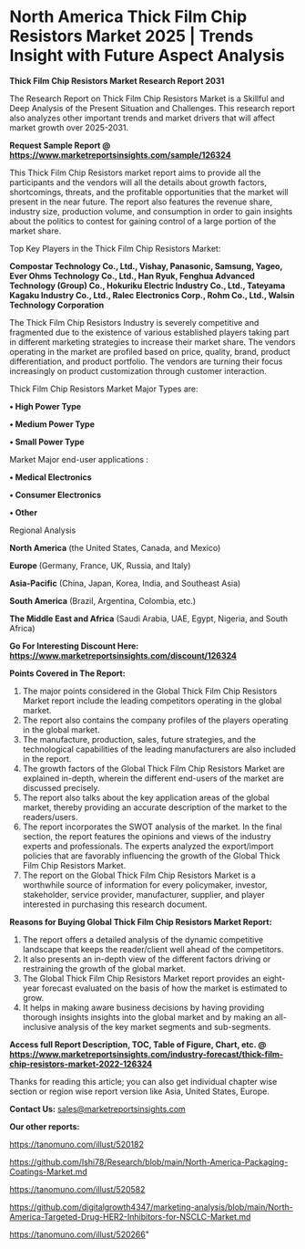 # North America Thick Film Chip Resistors Market 2025 | Trends Insight with Future Aspect Analysis

<strong>Thick Film Chip Resistors Market Research Report 2031</strong>

The Research Report on Thick Film Chip Resistors Market is a Skillful and Deep Analysis of the Present Situation and Challenges. This research report also analyzes other important trends and market drivers that will affect market growth over 2025-2031.

<strong>Request Sample Report @ <a href=https://www.marketreportsinsights.com/sample/126324>https://www.marketreportsinsights.com/sample/126324</a></strong>

This Thick Film Chip Resistors market report aims to provide all the participants and the vendors will all the details about growth factors, shortcomings, threats, and the profitable opportunities that the market will present in the near future. The report also features the revenue share, industry size, production volume, and consumption in order to gain insights about the politics to contest for gaining control of a large portion of the market share.

Top Key Players in the Thick Film Chip Resistors Market:

<strong>Compostar Technology Co., Ltd., Vishay, Panasonic, Samsung, Yageo, Ever Ohms Technology Co., Ltd., Han Ryuk, Fenghua Advanced Technology (Group) Co., Hokuriku Electric Industry Co., Ltd., Tateyama Kagaku Industry Co., Ltd., Ralec Electronics Corp., Rohm Co., Ltd., Walsin Technology Corporation</strong>

The Thick Film Chip Resistors Industry is severely competitive and fragmented due to the existence of various established players taking part in different marketing strategies to increase their market share. The vendors operating in the market are profiled based on price, quality, brand, product differentiation, and product portfolio. The vendors are turning their focus increasingly on product customization through customer interaction.

Thick Film Chip Resistors Market Major Types are:

<strong>• High Power Type

• Medium Power Type

• Small Power Type</strong>

Market Major end-user applications :

<strong>• Medical Electronics

• Consumer Electronics

• Other</strong>

Regional Analysis

</u><strong><b>North America</b></strong> (the United States, Canada, and Mexico)

<strong><b>Europe </b></strong>(Germany, France, UK, Russia, and Italy)

<strong><b>Asia-Pacific</b></strong> (China, Japan, Korea, India, and Southeast Asia)

<strong><b>South America</b></strong> (Brazil, Argentina, Colombia, etc.)

<strong><b>The Middle East and Africa</b></strong> (Saudi Arabia, UAE, Egypt, Nigeria, and South Africa)

<strong>Go For Interesting Discount Here: <a href=https://www.marketreportsinsights.com/discount/126324>https://www.marketreportsinsights.com/discount/126324</a></strong>

<strong>Points Covered in The Report:</strong>
<ol>
  <li>The major points considered in the Global Thick Film Chip Resistors Market report include the leading competitors operating in the global market.</li>
  <li>The report also contains the company profiles of the players operating in the global market.</li>
  <li>The manufacture, production, sales, future strategies, and the technological capabilities of the leading manufacturers are also included in the report.</li>
  <li>The growth factors of the Global Thick Film Chip Resistors Market are explained in-depth, wherein the different end-users of the market are discussed precisely.</li>
  <li>The report also talks about the key application areas of the global market, thereby providing an accurate description of the market to the readers/users.</li>
  <li>The report incorporates the SWOT analysis of the market. In the final section, the report features the opinions and views of the industry experts and professionals. The experts analyzed the export/import policies that are favorably influencing the growth of the Global Thick Film Chip Resistors Market.</li>
  <li>The report on the Global Thick Film Chip Resistors Market is a worthwhile source of information for every policymaker, investor, stakeholder, service provider, manufacturer, supplier, and player interested in purchasing this research document.</li>
</ol>
<strong>Reasons for Buying Global Thick Film Chip Resistors Market Report:</strong>

<ol>
  <li>The report offers a detailed analysis of the dynamic competitive landscape that keeps the reader/client well ahead of the competitors.</li>
  <li>It also presents an in-depth view of the different factors driving or restraining the growth of the global market.</li>
  <li>The Global Thick Film Chip Resistors Market report provides an eight-year forecast evaluated on the basis of how the market is estimated to grow.</li>
  <li>It helps in making aware business decisions by having providing thorough insights insights into the global market and by making an all-inclusive analysis of the key market segments and sub-segments.</li>
</ol>
<strong>Access full Report Description, TOC, Table of Figure, Chart, etc. @ <a href=https://www.marketreportsinsights.com/industry-forecast/thick-film-chip-resistors-market-2022-126324>https://www.marketreportsinsights.com/industry-forecast/thick-film-chip-resistors-market-2022-126324</a></strong>


Thanks for reading this article; you can also get individual chapter wise section or region wise report version like Asia, United States, Europe.

<strong>Contact Us:</strong>
sales@marketreportsinsights.com

<strong>Our other reports:</strong>

<a href=https://tanomuno.com/illust/520182>https://tanomuno.com/illust/520182</a>

<a href=https://github.com/Ishi78/Research/blob/main/North-America-Packaging-Coatings-Market.md>https://github.com/Ishi78/Research/blob/main/North-America-Packaging-Coatings-Market.md</a>

<a href=https://tanomuno.com/illust/520582>https://tanomuno.com/illust/520582</a>

<a href=https://github.com/digitalgrowth4347/marketing-analysis/blob/main/North-America-Targeted-Drug-HER2-Inhibitors-for-NSCLC-Market.md>https://github.com/digitalgrowth4347/marketing-analysis/blob/main/North-America-Targeted-Drug-HER2-Inhibitors-for-NSCLC-Market.md</a>

<a href=https://tanomuno.com/illust/520266>https://tanomuno.com/illust/520266</a>"
